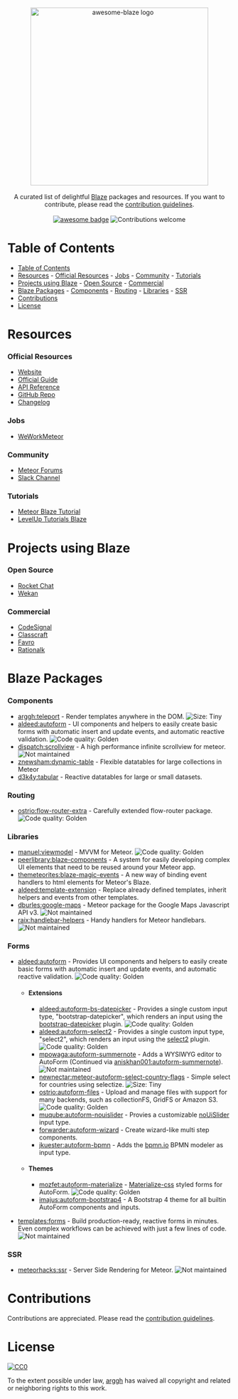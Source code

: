 <p align="center">
  <br>
  <img src="https://arggh.github.io/awesome-blaze/logo.svg" width="400" alt="awesome-blaze logo"/>
  <br>
  <br>
  A curated list of delightful <a href="http://blazejs.org">Blaze</a> packages and resources. If you want to contribute, please read the <a href="CONTRIBUTING.md">contribution guidelines</a>.
  <br>
  <br>
  <a href="https://github.com/sindresorhus/awesome"><img src="https://sindresorhus.github.io/awesome/badge.svg" alt="awesome badge"></a>
  <img src="https://img.shields.io/badge/contributions-welcome-brightgreen.svg" alt="Contributions welcome"/>
</p>



# Table of Contents
- [Table of Contents](#table-of-contents)
- [Resources](#resources)
        - [Official Resources](#official-resources)
        - [Jobs](#jobs)
        - [Community](#community)
        - [Tutorials](#tutorials)
- [Projects using Blaze](#projects-using-blaze)
        - [Open Source](#open-source)
        - [Commercial](#commercial)
- [Blaze Packages](#blaze-packages)
        - [Components](#components)
        - [Routing](#routing)
        - [Libraries](#libraries)
        - [SSR](#ssr)
- [Contributions](#contributions)
- [License](#license)


# Resources

### Official Resources
- [Website](http://blazejs.org)
- [Official Guide](http://blazejs.org/guide/introduction.html)
- [API Reference](http://blazejs.org/api/templates.html)
- [GitHub Repo](https://github.com/meteor/blaze)
- [Changelog](https://github.com/meteor/blaze/blob/master/HISTORY.md)
  
### Jobs

- [WeWorkMeteor](https://www.weworkmeteor.com)

### Community

- [Meteor Forums](https://forums.meteor.com/c/blaze)
- [Slack Channel](https://blazejs.slack.com)

### Tutorials
- [Meteor Blaze Tutorial](https://www.meteor.com/tutorials/blaze/creating-an-app)
- [LevelUp Tutorials Blaze](https://www.leveluptutorials.com/tutorials/user-accounts-in-meteor/meteor-topics-blaze-introduction)

# Projects using Blaze

### Open Source

- [Rocket Chat](https://rocket.chat)
- [Wekan](https://wekan.github.io)

### Commercial
- [CodeSignal](https://codesignal.com)
- [Classcraft](https://www.classcraft.com)
- [Favro](https://favro.com)
- [Rationalk](https://rationalk.ch)

# Blaze Packages

### Components
  - [arggh:teleport](https://github.com/arggh/blaze-teleport) - Render templates anywhere in the DOM. ![Size: Tiny](https://img.shields.io/badge/size-tiny-blue.svg)
  - [aldeed:autoform](https://github.com/aldeed/meteor-autoform) - UI components and helpers to easily create basic forms with automatic insert and update events, and automatic reactive validation. ![Code quality: Golden](https://img.shields.io/badge/code%20quality-golden-yellow.svg)
  - [dispatch:scrollview](https://github.com/DispatchMe/meteor-scrollview) - A high performance infinite scrollview for meteor. ![Not maintained](https://img.shields.io/badge/Maintained%3F-no-red.svg)
  - [znewsham:dynamic-table](https://bitbucket.org/znewsham/meteor-dynamic-tables) - Flexible datatables for large collections in Meteor
  - [d3k4y:tabular](https://github.com/d3k4y/meteor-tabular) - Reactive datatables for large or small datasets.

### Routing
- [ostrio:flow-router-extra](https://github.com/VeliovGroup/flow-router) - Carefully extended flow-router package. ![Code quality: Golden](https://img.shields.io/badge/code%20quality-golden-yellow.svg) 

### Libraries
- [manuel:viewmodel](https://viewmodelblaze.azurewebsites.net/blaze) - MVVM for Meteor. ![Code quality: Golden](https://img.shields.io/badge/code%20quality-golden-yellow.svg)
- [peerlibrary:blaze-components](http://components.meteorapp.com) - A system for easily developing complex UI elements that need to be reused around your Meteor app.
- [themeteorites:blaze-magic-events](https://github.com/themeteorites/blaze-magic-events) - A new way of binding event handlers to html elements for Meteor's Blaze.
- [aldeed:template-extension](https://github.com/aldeed/meteor-template-extension) - Replace already defined templates, inherit helpers and events from other templates.
- [dburles:google-maps](https://github.com/dburles/meteor-google-maps) - Meteor package for the Google Maps Javascript API v3. ![Not maintained](https://img.shields.io/badge/Maintained%3F-no-red.svg)
- [raix:handlebar-helpers](https://github.com/raix/Meteor-handlebar-helpers) - Handy handlers for Meteor handlebars. ![Not maintained](https://img.shields.io/badge/Maintained%3F-no-red.svg)

### Forms

-   [aldeed:autoform](https://github.com/aldeed/meteor-autoform/) - Provides UI components and helpers to easily create basic forms with automatic insert and update events, and automatic reactive validation. ![Code quality: Golden](https://img.shields.io/badge/code%20quality-golden-yellow.svg)
    -   #### Extensions  
    
        - [aldeed:autoform-bs-datepicker](https://github.com/aldeed/meteor-autoform-bs-datepicker/) - Provides a single custom input type, "bootstrap-datepicker", which renders an input using the [bootstrap-datepicker](https://github.com/uxsolutions/bootstrap-datepicker) plugin. ![Code quality: Golden](https://img.shields.io/badge/code%20quality-golden-yellow.svg)
        - [aldeed:autoform-select2](https://github.com/aldeed/meteor-autoform-select2/) - Provides a single custom input type, "select2", which renders an input using the [select2](https://select2.github.io/) plugin. ![Code quality: Golden](https://img.shields.io/badge/code%20quality-golden-yellow.svg)
        - [mpowaga:autoform-summernote](https://github.com/mpowaga/meteor-autoform-summernote/) - Adds a WYSIWYG editor to AutoForm (Continued via [aniskhan001:autoform-summernote](https://github.com/aniskhan001/meteor-autoform-summernote/)). ![Not maintained](https://img.shields.io/badge/Maintained%3F-no-red.svg)
        - [newnectar:meteor-autoform-select-country-flags](https://github.com/NewNectarMedia/meteor-autoform-select-country-flags/) - Simple select for countries using selectize. ![Size: Tiny](https://img.shields.io/badge/size-tiny-blue.svg)
        - [ostrio:autoform-files](https://github.com/VeliovGroup/meteor-autoform-file) - Upload and manage files with support for many backends, such as collectionFS, GridFS or Amazon S3. ![Code quality: Golden](https://img.shields.io/badge/code%20quality-golden-yellow.svg)
        - [muqube:autoform-nouislider](https://github.com/muqube/meteor-autoform-nouislider) - Provies a customizable [noUiSlider](https://github.com/leongersen/noUiSlider/) input type.
        - [forwarder:autoform-wizard](https://github.com/forwarder/meteor-wizard/) - Create wizard-like multi step components.
        - [jkuester:autoform-bpmn](https://github.com/jankapunkt/meteor-autoform-bpmn) - Adds the [bpmn.io](https://bpmn.io/) BPMN modeler as input type.
      
    -   #### Themes
    
        - [mozfet:autoform-materialize](https://github.com/mozfet/meteor-autoform-materialize/) - [Materialize-css](http://materializecss.com/) styled forms for AutoForm. ![Code quality: Golden](https://img.shields.io/badge/code%20quality-golden-yellow.svg)
        - [imajus:autoform-bootstrap4](https://github.com/imajus/autoform-bootstrap4) - A Bootstrap 4 theme for all builtin AutoForm components and inputs.
      
-   [templates:forms](https://github.com/jonjamz/forms) - Build production-ready, reactive forms in minutes. Even complex workflows can be achieved with just a few lines of code. ![Not maintained](https://img.shields.io/badge/Maintained%3F-no-red.svg)



### SSR
- [meteorhacks:ssr](https://github.com/meteorhacks/meteor-ssr) - Server Side Rendering for Meteor. ![Not maintained](https://img.shields.io/badge/Maintained%3F-no-red.svg)

# Contributions

Contributions are appreciated. Please read the [contribution guidelines](CONTRIBUTING.md).

# License

[![CC0](http://mirrors.creativecommons.org/presskit/buttons/88x31/svg/cc-zero.svg)](https://creativecommons.org/publicdomain/zero/1.0/)

To the extent possible under law, [arggh](https://github.com/arggh) has waived all copyright and related or neighboring rights to this work.
